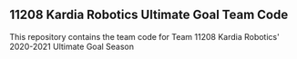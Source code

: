 ## 11208 Kardia Robotics Ultimate Goal Team Code

This repository contains the team code for Team 11208 Kardia Robotics' 2020-2021 Ultimate Goal Season

